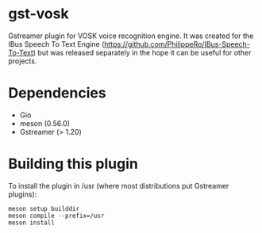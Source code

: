 # gst-vosk
Gstreamer plugin for VOSK voice recognition engine.
It was created for the IBus Speech To Text Engine (https://github.com/PhilippeRo/IBus-Speech-To-Text) but was released separately in the hope it can be useful for other projects.

Dependencies
============

- Gio
- meson (0.56.0)
- Gstreamer (> 1.20)

Building this plugin
============

To install the plugin in /usr (where most distributions put Gstreamer plugins):
```
meson setup builddir
meson compile --prefix=/usr
meson install
```

